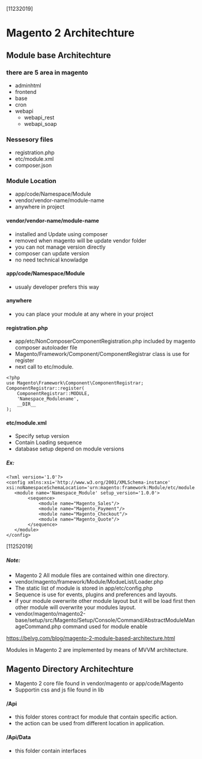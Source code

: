 [11232019]
# Magento 2 Architechture

## Module base Architechture

### there are 5 area in magento
- adminhtml
- frontend
- base
- cron
- webapi
    - webapi_rest
    - webapi_soap

### Nessesory files
- registration.php
- etc/module.xml
- composer.json

### Module Location
- app/code/Namespace/Module
- vendor/vendor-name/module-name
- anywhere in project

#### vendor/vendor-name/module-name
- installed and Update using composer
- removed when magento will be update vendor folder
- you can not manage version directly
- composer can update version
- no need technical knowladge

#### app/code/Namespace/Module
- usualy developer prefers this way

#### anywhere
- you can place your module at any where in your project

#### registration.php
- app/etc/NonComposerComponentRegistration.php included by magento composer autoloader file
- Magento/Framework/Component/ComponentRegistrar class is use for register
- next call to etc/module.

```
<?php
use Magento\Framework\Component\ComponentRegistrar;
ComponentRegistrar::register(
    ComponentRegistrar::MODULE,
    'Namespace_Modulename',
    __DIR__
);

```

#### etc/module.xml
- Specify setup version 
- Contain Loading sequence  
- database setup depend on module versions

##### Ex:

```
<?xml version='1.0'?>
<config xmlns:xsi='http://www.w3.org/2001/XMLSchema-instance' xsi:noNamespaceSchemaLocation='urn:magento:framework:Module/etc/module.xsd'>
   <module name='Namespace_Module' setup_version='1.0.0'>
        <sequence>
            <module name="Magento_Sales"/>
            <module name="Magento_Payment"/>
            <module name="Magento_Checkout"/>
            <module name="Magento_Quote"/>
        </sequence>
   </module>
</config>

```
 
[11252019]

##### Note: 
- Magento 2 All module files are contained within one directory. 
- vendor/magento/framework/Module/ModueList/Loader.php 
- The static list of module is stored in app/etc/config.php
- Sequence is use for events, plugins and preferences and layouts.
- if your module owerwrite other module layout but it will be load first then other module will overwrite your modules layout.
- vendor/magento/magento2-base/setup/src/Magento/Setup/Console/Command/AbstractModuleManageCommand.php command used for module enable

https://belvg.com/blog/magento-2-module-based-architecture.html

Modules in Magento 2 are implemented by means of MVVM architecture.


## Magento Directory Architechture

- Magento 2 core file found in vendor/magento or app/code/Magento
- Supportin css and js file found in lib 

#### /Api 

- this folder stores contract for module that contain specific action.
- the action can be used from different location in application.

#### /Api/Data

- this folder contain interfaces